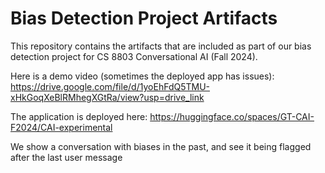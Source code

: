 # Bias Detection Project Artifacts

This repository contains the artifacts that are included as part of our bias detection project for CS 8803 Conversational AI (Fall 2024).

Here is a demo video (sometimes the deployed app has issues): https://drive.google.com/file/d/1yoEhFdQ5TMU-xHkGoqXeBlRMhegXGtRa/view?usp=drive_link

The application is deployed here: https://huggingface.co/spaces/GT-CAI-F2024/CAI-experimental 

We show a conversation with biases in the past, and see it being flagged after the last user message


